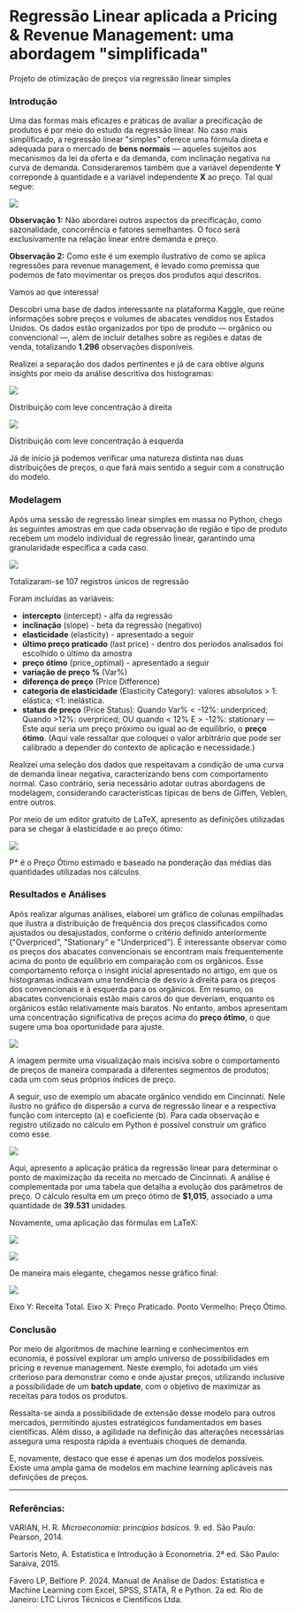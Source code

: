 # Regressão Linear aplicada a Pricing & Revenue Management: uma abordagem "simplificada"
Projeto de otimização de preços via regressão linear simples
### Introdução

Uma das formas mais eficazes e práticas de avaliar a precificação de produtos é por meio do estudo da regressão linear. No caso mais simplificado, a regressão linear "simples" oferece uma fórmula direta e adequada para o mercado de **bens normais** — aqueles sujeitos aos mecanismos da lei da oferta e da demanda, com inclinação negativa na curva de demanda. Consideraremos também que a variável dependente **Y** correponde à quantidade e a variável independente **X** ao preço. Tal qual segue:

![](https://media.licdn.com/dms/image/v2/D4D12AQEwmFL-WflmOQ/article-inline_image-shrink_1500_2232/article-inline_image-shrink_1500_2232/0/1733432263665?e=1738800000&v=beta&t=3UJsu3UBH43I42TdUsxzeTSe6c2iIvt-jyRhUt65HWA)

**Observação 1:** Não abordarei outros aspectos da precificação, como sazonalidade, concorrência e fatores semelhantes. O foco será exclusivamente na relação linear entre demanda e preço.

**Observação 2:** Como este é um exemplo ilustrativo de como se aplica regressões para revenue management, é levado como premissa que podemos de fato movimentar os preços dos produtos aqui descritos.

Vamos ao que interessa!

Descobri uma base de dados interessante na plataforma Kaggle, que reúne informações sobre preços e volumes de abacates vendidos nos Estados Unidos. Os dados estão organizados por tipo de produto — orgânico ou convencional —, além de incluir detalhes sobre as regiões e datas de venda, totalizando **1.296** observações disponíveis.

Realizei a separação dos dados pertinentes e já de cara obtive alguns insights por meio da análise descritiva dos histogramas:

  

![](https://media.licdn.com/dms/image/v2/D4D12AQEt1OAk0Zjfog/article-inline_image-shrink_1500_2232/article-inline_image-shrink_1500_2232/0/1733425909218?e=1738800000&v=beta&t=uLQ6bwTdvWWTeqMqXv-8wQZ0XgdUB-H34menLOZ1e2M)

Distribuição com leve concentração à direita

![](https://media.licdn.com/dms/image/v2/D4D12AQEUccziAm0Tkg/article-inline_image-shrink_1500_2232/article-inline_image-shrink_1500_2232/0/1733425884543?e=1738800000&v=beta&t=icry_q4ltt58lgZgx7S902dbbufDEW7-Ys7sWgk94P0)

Distribuição com leve concentração à esquerda

Já de início já podemos verificar uma natureza distinta nas duas distribuições de preços, o que fará mais sentido a seguir com a construção do modelo.

### Modelagem

Após uma sessão de regressão linear simples em massa no Python, chego às seguintes amostras em que cada observação de região e tipo de produto recebem um modelo individual de regressão linear, garantindo uma granularidade específica a cada caso.

![](https://media.licdn.com/dms/image/v2/D4D12AQFpFXJHzk_xQQ/article-inline_image-shrink_1500_2232/article-inline_image-shrink_1500_2232/0/1733432932300?e=1738800000&v=beta&t=cGlGHU8NitfWmLpFWrhhOg6v9HJpIYgu3OCKBrqCWI8)

Totalizaram-se 107 registros únicos de regressão

Foram incluídas as variáveis:

- **intercepto** (intercept) - alfa da regressão
- **inclinação** (slope) - beta da regressão (negativo)
- **elasticidade** (elasticity) - apresentado a seguir
- **último preço praticado** (last price) - dentro dos períodos analisados foi escolhido o último da amostra
- **preço ótimo** (price_optimal) - apresentado a seguir
- **variação de preço %** (Var%)
- **diferença de preço** (Price Difference)
- **categoria de elasticidade** (Elasticity Category): valores absolutos > 1: elástica; <1: inelástica.
- **status de preço** (Price Status): Quando Var% < -12%: underpriced; Quando >12%: overpriced; OU quando < 12% E > -12%: stationary — Este aqui seria um preço próximo ou igual ao de equilíbrio, o **preço ótimo**. (Aqui vale ressaltar que coloquei o valor arbitrário que pode ser calibrado a depender do contexto de aplicação e necessidade.)

Realizei uma seleção dos dados que respeitavam a condição de uma curva de demanda linear negativa, caracterizando bens com comportamento normal. Caso contrário, seria necessário adotar outras abordagens de modelagem, considerando características típicas de bens de Giffen, Veblen, entre outros.

Por meio de um editor gratuito de LaTeX, apresento as definições utilizadas para se chegar à elasticidade e ao preço ótimo:

![](https://media.licdn.com/dms/image/v2/D4D12AQG_AckfwBXdBA/article-inline_image-shrink_1500_2232/article-inline_image-shrink_1500_2232/0/1733432529902?e=1738800000&v=beta&t=SyX1DDOHVnhgZ0jEMsDzONinxaOebx8Hrdkrj2DgHr4)

P* é o Preço Ótimo estimado e baseado na ponderação das médias das quantidades utilizadas nos cálculos.

### Resultados e Análises

Após realizar algumas análises, elaborei um gráfico de colunas empilhadas que ilustra a distribuição de frequência dos preços classificados como ajustados ou desajustados, conforme o critério definido anteriormente ("Overpriced", "Stationary" e "Underpriced"). É interessante observar como os preços dos abacates convencionais se encontram mais frequentemente acima do ponto de equilíbrio em comparação com os orgânicos. Esse comportamento reforça o insight inicial apresentado no artigo, em que os histogramas indicavam uma tendência de desvio à direita para os preços dos convencionais e à esquerda para os orgânicos. Em resumo, os abacates convencionais estão mais caros do que deveriam, enquanto os orgânicos estão relativamente mais baratos. No entanto, ambos apresentam uma concentração significativa de preços acima do **preço ótimo**, o que sugere uma boa oportunidade para ajuste.

![](https://media.licdn.com/dms/image/v2/D4D12AQGhf8aompipkQ/article-inline_image-shrink_1000_1488/article-inline_image-shrink_1000_1488/0/1733439032851?e=1738800000&v=beta&t=ma_sPskrYVpIZLXQmWL-OTc_aSDvwg4r124jziJA7QI)

A imagem permite uma visualização mais incisiva sobre o comportamento de preços de maneira comparada a diferentes segmentos de produtos; cada um com seus próprios índices de preço.

A seguir, uso de exemplo um abacate orgânico vendido em Cincinnati. Nele ilustro no gráfico de dispersão a curva de regressão linear e a respectiva função com intercepto (a) e coeficiente (b). Para cada observação e registro utilizado no cálculo em Python é possível construir um gráfico como esse.

![](https://media.licdn.com/dms/image/v2/D4E12AQHYwaMEYhErgA/article-inline_image-shrink_1500_2232/article-inline_image-shrink_1500_2232/0/1733440604766?e=1738800000&v=beta&t=twyx5sN8MxvDReX-emATl-sngRg9F1EpFxg0Dz8D9sk)

Aqui, apresento a aplicação prática da regressão linear para determinar o ponto de maximização da receita no mercado de Cincinnati. A análise é complementada por uma tabela que detalha a evolução dos parâmetros de preço. O cálculo resulta em um preço ótimo de **$1,015**, associado a uma quantidade de **39.531** unidades.

Novamente, uma aplicação das fórmulas em LaTeX:

![](https://media.licdn.com/dms/image/v2/D4E12AQG842NjOvUwug/article-inline_image-shrink_1500_2232/article-inline_image-shrink_1500_2232/0/1733443697378?e=1738800000&v=beta&t=QZQGL6rfNEB2nT8s9FG6w_Ski6j_mP2yfcVuQ84EuPw)

![](https://media.licdn.com/dms/image/v2/D4E12AQEREk_RbtStqQ/article-inline_image-shrink_1500_2232/article-inline_image-shrink_1500_2232/0/1733443894962?e=1738800000&v=beta&t=d5IaQq0BDB5m0jXHatKHxc1cYWl-aJjqHEmX7o78VzQ)

De maneira mais elegante, chegamos nesse gráfico final:

![](https://media.licdn.com/dms/image/v2/D4E12AQF4vJ_TaBBwFA/article-inline_image-shrink_1500_2232/article-inline_image-shrink_1500_2232/0/1733445758056?e=1738800000&v=beta&t=XgfeenDf3qPkd7BCXA_Va6MOLviEQwIp3AMfugi4s2Y)

Eixo Y: Receita Total. Eixo X: Preço Praticado. Ponto Vermelho: Preço Ótimo.

### Conclusão

Por meio de algoritmos de machine learning e conhecimentos em economia, é possível explorar um amplo universo de possibilidades em pricing e revenue management. Neste exemplo, foi adotado um viés criterioso para demonstrar como e onde ajustar preços, utilizando inclusive a possibilidade de um **batch update**, com o objetivo de maximizar as receitas para todos os produtos.

Ressalta-se ainda a possibilidade de extensão desse modelo para outros mercados, permitindo ajustes estratégicos fundamentados em bases científicas. Além disso, a agilidade na definição das alterações necessárias assegura uma resposta rápida a eventuais choques de demanda.

E, novamente, destaco que esse é apenas um dos modelos possíveis. Existe uma ampla gama de modelos em machine learning aplicáveis nas definições de preços.

---

### Referências:

VARIAN, H. R. _Microeconomia: princípios básicos._ 9. ed. São Paulo: Pearson, 2014.

Sartoris Neto, A. Estatística e Introdução à Econometria. 2ª ed. São Paulo: Saraiva, 2015.

Fávero LP, Belfiore P. 2024. Manual de Análise de Dados: Estatística e Machine Learning com Excel, SPSS, STATA, R e Python. 2a ed. Rio de Janeiro: LTC Livros Técnicos e Científicos Ltda.
